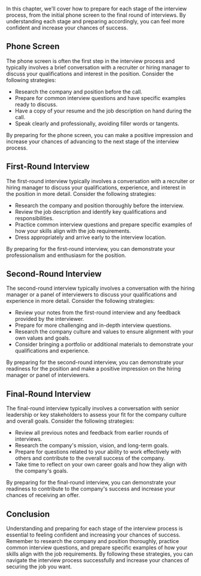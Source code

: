 
In this chapter, we'll cover how to prepare for each stage of the interview process, from the initial phone screen to the final round of interviews. By understanding each stage and preparing accordingly, you can feel more confident and increase your chances of success.

Phone Screen
------------

The phone screen is often the first step in the interview process and typically involves a brief conversation with a recruiter or hiring manager to discuss your qualifications and interest in the position. Consider the following strategies:

* Research the company and position before the call.
* Prepare for common interview questions and have specific examples ready to discuss.
* Have a copy of your resume and the job description on hand during the call.
* Speak clearly and professionally, avoiding filler words or tangents.

By preparing for the phone screen, you can make a positive impression and increase your chances of advancing to the next stage of the interview process.

First-Round Interview
---------------------

The first-round interview typically involves a conversation with a recruiter or hiring manager to discuss your qualifications, experience, and interest in the position in more detail. Consider the following strategies:

* Research the company and position thoroughly before the interview.
* Review the job description and identify key qualifications and responsibilities.
* Practice common interview questions and prepare specific examples of how your skills align with the job requirements.
* Dress appropriately and arrive early to the interview location.

By preparing for the first-round interview, you can demonstrate your professionalism and enthusiasm for the position.

Second-Round Interview
----------------------

The second-round interview typically involves a conversation with the hiring manager or a panel of interviewers to discuss your qualifications and experience in more detail. Consider the following strategies:

* Review your notes from the first-round interview and any feedback provided by the interviewer.
* Prepare for more challenging and in-depth interview questions.
* Research the company culture and values to ensure alignment with your own values and goals.
* Consider bringing a portfolio or additional materials to demonstrate your qualifications and experience.

By preparing for the second-round interview, you can demonstrate your readiness for the position and make a positive impression on the hiring manager or panel of interviewers.

Final-Round Interview
---------------------

The final-round interview typically involves a conversation with senior leadership or key stakeholders to assess your fit for the company culture and overall goals. Consider the following strategies:

* Review all previous notes and feedback from earlier rounds of interviews.
* Research the company's mission, vision, and long-term goals.
* Prepare for questions related to your ability to work effectively with others and contribute to the overall success of the company.
* Take time to reflect on your own career goals and how they align with the company's goals.

By preparing for the final-round interview, you can demonstrate your readiness to contribute to the company's success and increase your chances of receiving an offer.

Conclusion
----------

Understanding and preparing for each stage of the interview process is essential to feeling confident and increasing your chances of success. Remember to research the company and position thoroughly, practice common interview questions, and prepare specific examples of how your skills align with the job requirements. By following these strategies, you can navigate the interview process successfully and increase your chances of securing the job you want.
